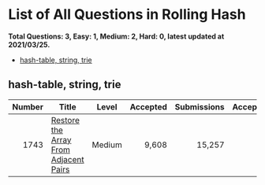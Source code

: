# List of All Questions in Rolling Hash

**Total Questions: 3, Easy: 1, Medium: 2, Hard: 0, latest updated at 2021/03/25.**

- [hash-table, string, trie](hash-table-string-trie)

## hash-table, string, trie

|Number|                                                   Title                                                    |Level |Accepted|Submissions|Acceptance|
|-----:|------------------------------------------------------------------------------------------------------------|:----:|-------:|----------:|---------:|
|  1743|[Restore the Array From Adjacent Pairs](https://leetcode.com/problems/restore-the-array-from-adjacent-pairs)|Medium|   9,608|     15,257|       63%|


